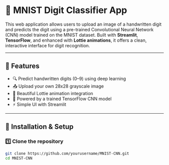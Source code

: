 # 🧠 MNIST Digit Classifier App

This web application allows users to upload an image of a handwritten digit and predicts the digit using a pre-trained Convolutional Neural Network (CNN) model trained on the MNIST dataset. Built with **Streamlit**, **TensorFlow**, and enhanced with **Lottie animations**, it offers a clean, interactive interface for digit recognition.

---

## 🌟 Features

- 🔍 Predict handwritten digits (0–9) using deep learning
- 📤 Upload your own 28x28 grayscale image
- 🎨 Beautiful Lottie animation integration
- 🧠 Powered by a trained TensorFlow CNN model
- ⚡ Simple UI with Streamlit

---

## 🔧 Installation & Setup

### 1️⃣ Clone the repository

```bash
git clone https://github.com/yourusername/MNIST-CNN.git
cd MNIST-CNN
